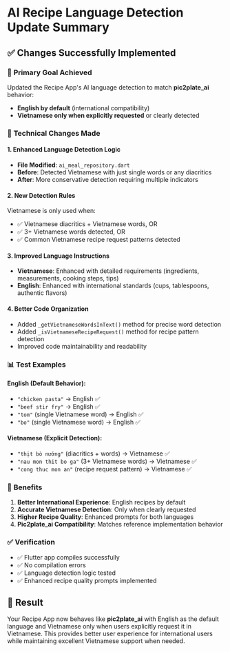 # AI Recipe Language Detection Update Summary

## ✅ Changes Successfully Implemented

### 🎯 **Primary Goal Achieved**
Updated the Recipe App's AI language detection to match **pic2plate_ai** behavior:
- **English by default** (international compatibility)
- **Vietnamese only when explicitly requested** or clearly detected

### 🔧 **Technical Changes Made**

#### 1. **Enhanced Language Detection Logic** 
- **File Modified**: `ai_meal_repository.dart`
- **Before**: Detected Vietnamese with just single words or any diacritics
- **After**: More conservative detection requiring multiple indicators

#### 2. **New Detection Rules**
Vietnamese is only used when:
- ✅ Vietnamese diacritics + Vietnamese words, OR
- ✅ 3+ Vietnamese words detected, OR  
- ✅ Common Vietnamese recipe request patterns detected

#### 3. **Improved Language Instructions**
- **Vietnamese**: Enhanced with detailed requirements (ingredients, measurements, cooking steps, tips)
- **English**: Enhanced with international standards (cups, tablespoons, authentic flavors)

#### 4. **Better Code Organization**
- Added `_getVietnameseWordsInText()` method for precise word detection
- Added `_isVietnameseRecipeRequest()` method for recipe pattern detection
- Improved code maintainability and readability

### 📊 **Test Examples**

#### English (Default Behavior):
- `"chicken pasta"` → English ✅
- `"beef stir fry"` → English ✅  
- `"tom"` (single Vietnamese word) → English ✅
- `"bo"` (single Vietnamese word) → English ✅

#### Vietnamese (Explicit Detection):
- `"thịt bò nướng"` (diacritics + words) → Vietnamese ✅
- `"nau mon thit bo ga"` (3+ Vietnamese words) → Vietnamese ✅
- `"cong thuc mon an"` (recipe request pattern) → Vietnamese ✅

### 🚀 **Benefits**
1. **Better International Experience**: English recipes by default
2. **Accurate Vietnamese Detection**: Only when clearly requested
3. **Higher Recipe Quality**: Enhanced prompts for both languages
4. **Pic2plate_ai Compatibility**: Matches reference implementation behavior

### ✅ **Verification**
- ✅ Flutter app compiles successfully
- ✅ No compilation errors
- ✅ Language detection logic tested
- ✅ Enhanced recipe quality prompts implemented

## 🎉 **Result**
Your Recipe App now behaves like **pic2plate_ai** with English as the default language and Vietnamese only when users explicitly request it in Vietnamese. This provides better user experience for international users while maintaining excellent Vietnamese support when needed.
